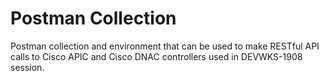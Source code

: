 # Postman Collection
Postman collection and environment that can be used to make RESTful API calls to Cisco APIC and Cisco DNAC controllers used in DEVWKS-1908 session.
